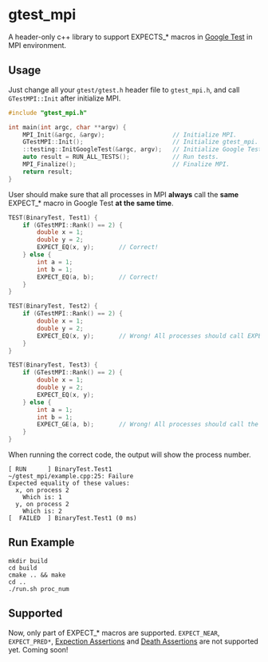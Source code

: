 # gtest_mpi

A header-only c++ library to support EXPECTS_* macros in [Google Test](https://github.com/google/googletest) in MPI environment.


## Usage

Just change all your `gtest/gtest.h` header file to `gtest_mpi.h`, and call `GTestMPI::Init` after initialize MPI.

```c++
#include "gtest_mpi.h"

int main(int argc, char **argv) {
    MPI_Init(&argc, &argv);                   // Initialize MPI.
    GTestMPI::Init();                         // Initialize gtest_mpi.
    ::testing::InitGoogleTest(&argc, argv);   // Initialize Google Test.
    auto result = RUN_ALL_TESTS();            // Run tests.
    MPI_Finalize();                           // Finalize MPI.
    return result;
}
```

User should make sure that all processes in MPI **always** call the **same** EXPECT_* macro in Google Test **at the same time**.

```c++
TEST(BinaryTest, Test1) {
    if (GTestMPI::Rank() == 2) {
        double x = 1;
        double y = 2;
        EXPECT_EQ(x, y);       // Correct!
    } else {
        int a = 1;
        int b = 1;
        EXPECT_EQ(a, b);       // Correct!
    }
}

TEST(BinaryTest, Test2) {
    if (GTestMPI::Rank() == 2) {
        double x = 1;
        double y = 2;
        EXPECT_EQ(x, y);       // Wrong! All processes should call EXPECT_* macro at the same time.
    }
}

TEST(BinaryTest, Test3) {
    if (GTestMPI::Rank() == 2) {
        double x = 1;
        double y = 2;
        EXPECT_EQ(x, y);
    } else {
        int a = 1;
        int b = 1;
        EXPECT_GE(a, b);       // Wrong! All processes should call the same EXPECT_* macro.
    }
}
```

When running the correct code, the output will show the process number.

```
[ RUN      ] BinaryTest.Test1
~/gtest_mpi/example.cpp:25: Failure
Expected equality of these values:
  x, on process 2
    Which is: 1
  y, on process 2
    Which is: 2
[  FAILED  ] BinaryTest.Test1 (0 ms)
```

## Run Example

```shell
mkdir build
cd build
cmake .. && make
cd ..
./run.sh proc_num
```

## Supported

Now, only part of EXPECT_* macros are supported.
`EXPECT_NEAR`, `EXPECT_PRED*`, [Expection Assertions](http://google.github.io/googletest/reference/assertions.html#exceptions) and [Death Assertions](http://google.github.io/googletest/reference/assertions.html#death) are not supported yet. Coming soon!
